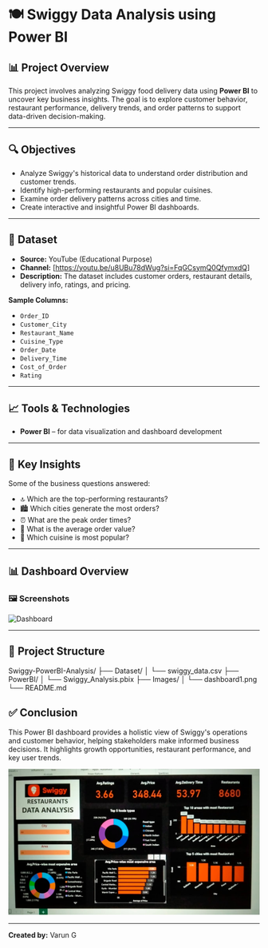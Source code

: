 # 🍽️ Swiggy Data Analysis using Power BI

## 📊 Project Overview

This project involves analyzing Swiggy food delivery data using **Power BI** to uncover key business insights. The goal is to explore customer behavior, restaurant performance, delivery trends, and order patterns to support data-driven decision-making.

---

## 🔍 Objectives

- Analyze Swiggy's historical data to understand order distribution and customer trends.
- Identify high-performing restaurants and popular cuisines.
- Examine order delivery patterns across cities and time.
- Create interactive and insightful Power BI dashboards.

---

## 🧾 Dataset

- **Source:** YouTube (Educational Purpose)  
- **Channel:** [https://youtu.be/u8UBu78dWug?si=FqGCsymQ0QfymxdQ]  
- **Description:** The dataset includes customer orders, restaurant details, delivery info, ratings, and pricing.

**Sample Columns:**
- `Order_ID`
- `Customer_City`
- `Restaurant_Name`
- `Cuisine_Type`
- `Order_Date`
- `Delivery_Time`
- `Cost_of_Order`
- `Rating`

---

## 📈 Tools & Technologies

- **Power BI** – for data visualization and dashboard development
---

## 🧠 Key Insights

Some of the business questions answered:

- 🔝 Which are the top-performing restaurants?
- 🏙️ Which cities generate the most orders?
- ⏰ What are the peak order times?
- 💸 What is the average order value?
- 🌮 Which cuisine is most popular?

---

## 📊 Dashboard Overview

### 🖼️ Screenshots

![Dashboard](images/dashboard.png)

---

## 📂 Project Structure

Swiggy-PowerBI-Analysis/
├── Dataset/
│ └── swiggy_data.csv
├── PowerBI/
│ └── Swiggy_Analysis.pbix
├── Images/
│ └── dashboard1.png
└── README.md

## ✅ Conclusion

This Power BI dashboard provides a holistic view of Swiggy's operations and customer behavior, helping stakeholders make informed business decisions. It highlights growth opportunities, restaurant performance, and key user trends.

![Swiggy Dashboard](Swiggy_data_analysis.jpg)

---
**Created by:** Varun G
